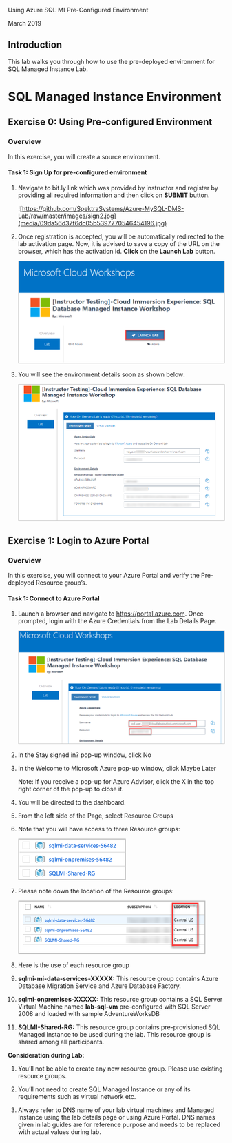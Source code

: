 Using Azure SQL MI Pre-Configured Environment

March 2019

Introduction
------------

This lab walks you through how to use the pre-deployed environment for SQL
Managed Instance Lab.

SQL Managed Instance Environment
================================

Exercise 0: Using Pre-configured Environment
--------------------------------------------

### Overview

In this exercise, you will create a source environment.

#### Task 1: Sign Up for pre-configured environment

1.  Navigate to bit.ly link which was provided by instructor and register by
    providing all required information and then click on **SUBMIT** button.  
    

    ![https://github.com/SpektraSystems/Azure-MySQL-DMS-Lab/raw/master/images/sign2.jpg](media/09da56d37f6dc05b5397770546454196.jpg)

2.  Once registration is accepted, you will be automatically redirected to the
    lab activation page. Now, it is advised to save a copy of the URL on the
    browser, which has the activation id. **Click** on the **Launch
    Lab** button.  
    

    ![](media/561adcec8a936b4762cbaa881a6c797e.png)

3.  You will see the environment details soon as shown below:  
    

    ![](media/9ead8797a08cd791242127476a9a5a9a.png)

Exercise 1: Login to Azure Portal
---------------------------------

### Overview

In this exercise, you will connect to your Azure Portal and verify the
Pre-deployed Resource group’s.

#### Task 1: Connect to Azure Portal

1.  Launch a browser and navigate to <https://portal.azure.com>. Once prompted,
    login with the Azure Credentials from the Lab Details Page.  
    

    ![](media/d2474eb335a8b12fdd7b2d66ec1fbfba.png)

2.  In the Stay signed in? pop-up window, click No

3.  In the Welcome to Microsoft Azure pop-up window, click Maybe Later

    Note: If you receive a pop-up for Azure Advisor, click the X in the top
    right corner of the pop-up to close it.

4.  You will be directed to the dashboard.

5.  From the left side of the Page, select Resource Groups

6.  Note that you will have access to three Resource groups:  
    

    ![](media/800d641edaf36d54770b8f0a6b1956fc.png)

7.  Please note down the location of the Resource groups:

    ![](media/dc7177db460cf8eadb1eeee12a0b6736.png)

8.  Here is the use of each resource group

9.  **sqlmi-mi-data-services-XXXXX:** This resource group contains Azure
    Database Migration Service and Azure Database Factory.

10. **sqlmi-onpremises-XXXXX:** This resource group contains a SQL Server
    Virtual Machine named **lab-sql-vm** pre-configured with SQL Server 2008 and
    loaded with sample AdventureWorksDB

11. **SQLMI-Shared-RG:** This resource group contains pre-provisioned SQL
    Managed Instance to be used during the lab. This resource group is shared
    among all participants.

**Consideration during Lab:**

1.  You’ll not be able to create any new resource group. Please use existing
    resource groups.

2.  You’ll not need to create SQL Managed Instance or any of its requirements
    such as virtual network etc.

3.  Always refer to DNS name of your lab virtual machines and Managed Instance
    using the lab details page or using Azure Portal. DNS names given in lab
    guides are for reference purpose and needs to be replaced with actual values
    during lab.
